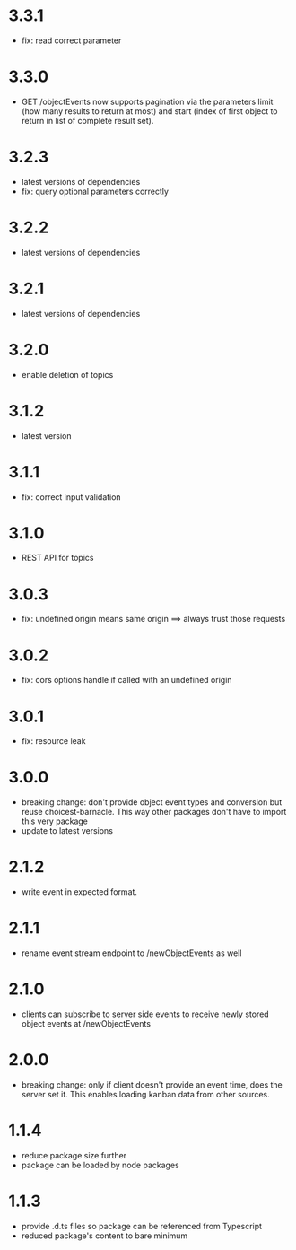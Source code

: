 # 3.3.1
- fix: read correct parameter

# 3.3.0
- GET /objectEvents now supports pagination via the parameters limit (how many results to return at most) and start (index of first object to return in list of complete result set).

# 3.2.3
- latest versions of dependencies
- fix: query optional parameters correctly

# 3.2.2
- latest versions of dependencies

# 3.2.1
- latest versions of dependencies

# 3.2.0
- enable deletion of topics

# 3.1.2
- latest version

# 3.1.1
- fix: correct input validation

# 3.1.0
- REST API for topics

# 3.0.3
- fix: undefined origin means same origin ==> always trust those requests

# 3.0.2
- fix: cors options handle if called with an undefined origin

# 3.0.1
- fix: resource leak

# 3.0.0
- breaking change: don't provide object event types and conversion but reuse choicest-barnacle. This way other packages don't have to import this very package
- update to latest versions

# 2.1.2
- write event in expected format.

# 2.1.1
- rename event stream endpoint to /newObjectEvents as well

# 2.1.0
- clients can subscribe to server side events to receive newly stored object events at /newObjectEvents

# 2.0.0
- breaking change: only if client doesn't provide an event time, does the server set it. This enables loading kanban data from other sources.

# 1.1.4
- reduce package size further
- package can be loaded by node packages

# 1.1.3
- provide .d.ts files so package can be referenced from Typescript
- reduced package's content to bare minimum